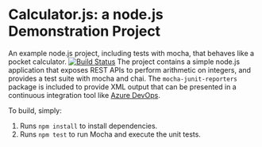 Calculator.js: a node.js Demonstration Project
==============================================
An example node.js project, including tests with mocha, that behaves like
a pocket calculator.
[![Build Status](https://jaroslawjaniszewski.visualstudio.com/Integrating%20External%20Source%20Control%20with%20Azure%20Pipelines/_apis/build/status/JarekJaniszewski.calculator-az400?branchName=master)](https://jaroslawjaniszewski.visualstudio.com/Integrating%20External%20Source%20Control%20with%20Azure%20Pipelines/_build/latest?definitionId=10&branchName=master)
The project contains a simple node.js application that exposes REST APIs
to perform arithmetic on integers, and provides a test suite with mocha
and chai.  The `mocha-junit-reporters` package is included to provide XML
output that can be presented in a continuous integration tool like
[Azure DevOps](https://azure.com/devops).

To build, simply:

1. Runs `npm install` to install dependencies.
2. Runs `npm test` to run Mocha and execute the unit tests.

